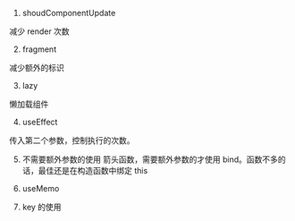 1. shoudComponentUpdate

减少 render 次数

2. fragment

减少额外的标识

3. lazy

懒加载组件

4. useEffect

传入第二个参数，控制执行的次数。

5.  不需要额外参数的使用 箭头函数，需要额外参数的才使用 bind。函数不多的话，最佳还是在构造函数中绑定 this

6.  useMemo

7.  key 的使用
